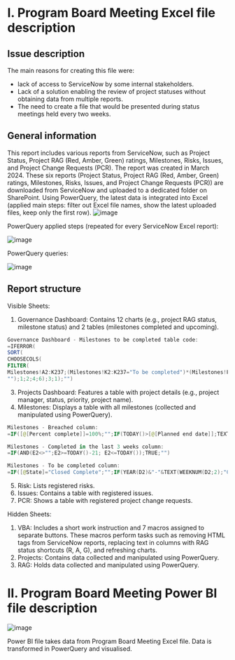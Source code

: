 # I. Program Board Meeting Excel file description
## Issue description
The main reasons for creating this file were:
- lack of access to ServiceNow by some internal stakeholders.
- Lack of a solution enabling the review of project statuses without obtaining data from multiple reports.
- The need to create a file that would be presented during status meetings held every two weeks.
## General information
This report includes various reports from ServiceNow, such as Project Status, Project RAG (Red, Amber, Green) ratings, Milestones, Risks, Issues, and Project Change Requests (PCR). The report was created in March 2024.
These six reports (Project Status, Project RAG (Red, Amber, Green) ratings, Milestones, Risks, Issues, and Project Change Requests (PCR)) are downloaded from ServiceNow and uploaded to a dedicated folder on SharePoint. Using PowerQuery, the latest data is integrated into Excel (applied main steps: filter out Excel file names, show the latest uploaded files, keep only the first row).
![image](https://github.com/user-attachments/assets/10a25461-c3b5-499c-831f-45584834de74)



PowerQuery applied steps (repeated for every ServiceNow Excel report):

![image](https://github.com/user-attachments/assets/740ec96e-0300-4da8-b2ca-e0e5502223c1)


PowerQuery queries:

![image](https://github.com/user-attachments/assets/a176e688-2a38-42ab-a990-2cdb7717043d)


## Report structure

Visible Sheets:
1. Governance Dashboard: Contains 12 charts (e.g., project RAG status, milestone status) and 2 tables (milestones completed and upcoming).
```PowerShell
Governance Dashboard - Milestones to be completed table code:
=IFERROR(
SORT(
CHOOSECOLS(
FILTER(
Milestones!A2:K237;(Milestones!K2:K237="To be completed")*(Milestones!F2:F237<>"Pending")*(Milestones!F2:F237<>"Pending Customer");
"");1;2;4;6);3;1);"")

```
3. Projects Dashboard: Features a table with project details (e.g., project manager, status, priority, project name).
4. Milestones: Displays a table with all milestones (collected and manipulated using PowerQuery).
```PowerShell
Milestones - Breached column:
=IF([@[Percent complete]]=100%;"";IF(TODAY()>[@[Planned end date]];TEXTJOIN(" by ";TRUE;"Breached";TODAY()-D2)&" days";""))

Milestones - Completed in the last 3 weeks column:
=IF(AND(E2<>"";E2>=TODAY()-21; E2<=TODAY());TRUE;"")

Milestones - To be completed column:
=IF([@State]="Closed Complete";"";IF(YEAR(D2)&"-"&TEXT(WEEKNUM(D2;2);"00")<YEAR(TODAY())&"-"&TEXT(WEEKNUM(TODAY();2);"00");"Breached";"To be completed"))
```
5. Risk: Lists registered risks.
6. Issues: Contains a table with registered issues.
7. PCR: Shows a table with registered project change requests.

Hidden Sheets:
1. VBA: Includes a short work instruction and 7 macros assigned to separate buttons. These macros perform tasks such as removing HTML tags from ServiceNow reports, replacing text in columns with RAG status shortcuts (R, A, G), and refreshing charts.
2. Projects: Contains data collected and manipulated using PowerQuery.
3. RAG: Holds data collected and manipulated using PowerQuery.



# II. Program Board Meeting Power BI file description

![image](https://github.com/user-attachments/assets/90e7e4aa-8331-4217-92d0-56b0637b6c0f)


Power BI file takes data from Program Board Meeting Excel file. Data is transformed in PowerQuery and visualised.
